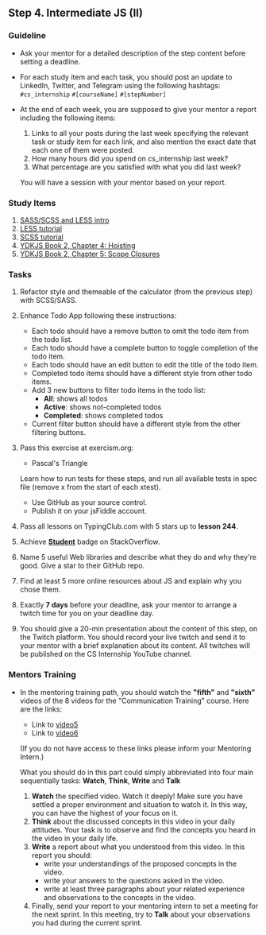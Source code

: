## Step 4. Intermediate JS (II)

### Guideline

- Ask your mentor for a detailed description of the step content before setting a deadline.

- For each study item and each task, you should post an update to LinkedIn, Twitter, and Telegram using the following hashtags:
`#cs_internship`
`#[courseName]`
`#[stepNumber]`

- At the end of each week, you are supposed to give your mentor a report including the following items:
  1. Links to all your posts during the last week specifying the relevant task or study item for each link, and also mention the exact date that each one of them were posted.
  2. How many hours did you spend on cs_internship last week?
  3. What percentage are you satisfied with what you did last week?
  
  You will have a session with your mentor based on your report.

### Study Items <!-- omit in toc -->

1. [SASS/SCSS and LESS intro](https://www.ionos.com/digitalguide/websites/web-development/sass/)
2. [LESS tutorial](https://lesscss.org/)
3. [SCSS tutorial](https://www.w3schools.com/sass/default.php)
4. [YDKJS Book 2, Chapter 4: Hoisting](https://github.com/getify/You-Dont-Know-JS/blob/1st-ed/scope%20%26%20closures/ch4.md)
5. [YDKJS Book 2, Chapter 5: Scope Closures](https://github.com/getify/You-Dont-Know-JS/blob/1st-ed/scope%20%26%20closures/ch5.md)

### Tasks <!-- omit in toc -->

1. Refactor style and themeable of the calculator (from the previous step) with SCSS/SASS.

2. Enhance Todo App following these instructions:

   - Each todo should have a remove button to omit the todo item from the todo list.
   - Each todo should have a complete button to toggle completion of the todo item.
   - Each todo should have an edit button to edit the title of the todo item.
   - Completed todo items should have a different style from other todo items.
   - Add 3 new buttons to filter todo items in the todo list:
     - **All**: shows all todos
     - **Active**: shows not-completed todos
     - **Completed**: shows completed todos
   - Current filter button should have a different style from the other filtering buttons.

3. Pass this exercise at exercism.org:

   - Pascal's Triangle

   Learn how to run tests for these steps, and run all available tests in spec file (remove x from the start of each xtest).

   - Use GitHub as your source control.
   - Publish it on your jsFiddle account.

4. Pass all lessons on TypingClub.com with 5 stars up to **lesson 244**.
5. Achieve [**Student**](https://stackoverflow.com/help/badges/2/student) badge on StackOverflow.
6. Name 5 useful Web libraries and describe what they do and why they're good. Give a star to their GitHub repo.
7. Find at least 5 more online resources about JS and explain why you chose them.
8. Exactly **7 days** before your deadline, ask your mentor to arrange a twitch time for you on your deadline day.
9. You should give a 20-min presentation about the content of this step, on the Twitch platform. You should record your live twitch and send it to your mentor with a brief explanation about its content. All twitches will be published on the CS Internship YouTube channel.

### Mentors Training

- In the mentoring training path, you should watch the **"fifth"** and **"sixth"** videos of the 8 videos for the "Communication Training" course. Here are the links:

  - Link to [video5](https://drive.google.com/file/d/1ncbYej5CvvJNVu6GlnKFTxxJ7iYjVXv0/view?usp=sharing)
  - Link to [video6](https://drive.google.com/file/d/1L-xFO4gbmBmxepTldUT61_HuA4d3T9eU/view?usp=sharing)

  (If you do not have access to these links please inform your Mentoring Intern.)

  What you should do in this part could simply abbreviated into four main sequentially tasks: **Watch**, **Think**, **Write** and **Talk**
  1. **Watch** the specified video. Watch it deeply! Make sure you have settled a proper environment and situation to watch it. In this way, you can have the highest of your focus on it.
  2. **Think** about the discussed concepts in this video in your daily attitudes. Your task is to observe and find the concepts you heard in the video in your daily life. 
  3. **Write** a report about what you understood from this video. In this report you should:
	  - write your understandings of the proposed concepts in the video.
	  - write your answers to the questions asked in the video.
	  - write at least three paragraphs about your related experience and observations to the concepts in the video.
  4. Finally, send your report to your mentoring intern to set a meeting for the next sprint. In this meeting, try to **Talk** about your observations you had during the current sprint.
